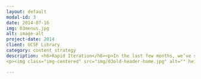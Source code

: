 ```yaml
---
layout: default
modal-id: 3
date: 2014-07-16
img: 03menus.jpg
alt: image-alt
project-date: 2014
client: UCSF Library
category: content strategy
description: <h6>Rapid Iteration</h6><p>In the last few months, we’ve sped up the cycle of feedback and iteration. In spite of the fact that sweeping and fundamental changes were not possible, the Web Projects Team did succeed in pushing out many improvements to user experience. Notably, we’ve begun rethinking the menus and information architecture and streamlined the home page to reflect what users want most. More detail can be seen in this recent <a href="https://www.haikudeck.com/redesign-your-website-in-4000-easy-steps-art-and-design-presentation-2oqnZW4OrI">presentation</a> I gave with Rich Trott. </p>
<p><img class="img-centered" src="img/03old-header-home.jpg" alt="" height="500" width="700"></p><p><img class="img-centered" src="img/03new-header-home.jpg" alt="" height="500" width="700"></p><p><img class="img-centered" src="img/03presentation.jpg" alt="" height="500" width="700"></p>

---
```

